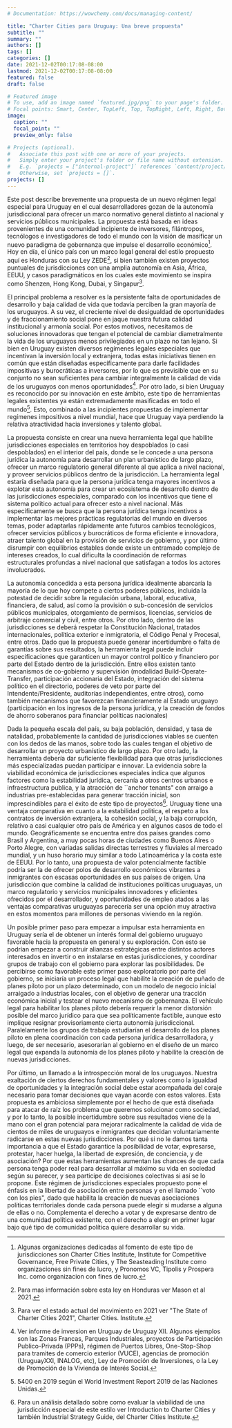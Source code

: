 ```yaml
---
# Documentation: https://wowchemy.com/docs/managing-content/

title: "Charter Cities para Uruguay: Una breve propuesta"
subtitle: ""
summary: ""
authors: []
tags: []
categories: []
date: 2021-12-02T00:17:08-08:00
lastmod: 2021-12-02T00:17:08-08:00
featured: false
draft: false

# Featured image
# To use, add an image named `featured.jpg/png` to your page's folder.
# Focal points: Smart, Center, TopLeft, Top, TopRight, Left, Right, BottomLeft, Bottom, BottomRight.
image:
  caption: ""
  focal_point: ""
  preview_only: false

# Projects (optional).
#   Associate this post with one or more of your projects.
#   Simply enter your project's folder or file name without extension.
#   E.g. `projects = ["internal-project"]` references `content/project/deep-learning/index.md`.
#   Otherwise, set `projects = []`.
projects: []
---
```


Este post describe brevemente una propuesta de un nuevo régimen legal especial para Uruguay en el cual desarrolladores gozan de la autonomía jurisdiccional para ofrecer un marco normativo general distinto al nacional y servicios públicos municipales. La propuesta está basada en ideas provenientes de una comunidad incipiente de inversores, filántropos, tecnólogos e investigadores de todo el mundo con la visión de masificar un nuevo paradigma de gobernanza que impulse el desarrollo económico[^1]. Hoy en día, el único país con un marco legal general del estilo propuesto aquí es Honduras con su Ley ZEDE[^2], si bien también existen proyectos puntuales de jurisdicciones con una amplia autonomía en Asia, África, EEUU, y casos paradigmáticos en los cuales este movimiento se inspira como Shenzen, Hong Kong, Dubai, y Singapur[^3].  

El principal problema a resolver es la persistente falta de oportunidades de desarrollo y baja calidad de vida que todavía perciben la gran mayoría de los uruguayos. A su vez, el creciente nivel de desigualdad de oportunidades y de fraccionamiento social pone en jaque nuestra futura calidad institucional y armonía social. Por estos motivos, necesitamos de soluciones innovadoras que tengan el potencial de cambiar diametralmente la vida de los uruguayos menos privilegiados en un plazo no tan lejano. Si bien en Uruguay existen diversos regímenes legales especiales que incentivan la inversión local y extranjera, todas estas iniciativas tienen en común que están diseñadas específicamente para darle facilidades impositivas y burocráticas a inversores, por lo que es previsible que en su conjunto no sean suficientes para cambiar integralmente la calidad de vida de los uruguayos con menos oportunidades[^4]. Por otro lado, si bien Uruguay es reconocido por su innovación en este ámbito, este tipo de herramientas legales existentes ya están extremadamente masificadas en todo el mundo[^5]. Esto, combinado a las incipientes propuestas de implementar regímenes impositivos a nivel mundial, hace que Uruguay vaya perdiendo la relativa atractividad hacia inversiones y talento global.

La propuesta consiste en crear una nueva herramienta legal que habilite jurisdicciones especiales en territorios hoy despoblados (o casi despoblados) en el interior del país, donde se le concede a una persona jurídica la autonomía para desarrollar un plan urbanístico de largo plazo, ofrecer un marco regulatorio general diferente al que aplica a nivel nacional, y proveer servicios públicos dentro de la jurisdicción. La herramienta legal estaría diseñada para que la persona jurídica tenga mayores incentivos a explotar esta autonomía para crear un ecosistema de desarrollo dentro de las jurisdicciones especiales, comparado con los incentivos que tiene el sistema político actual para ofrecer esto a nivel nacional. Más específicamente se busca que la persona jurídica tenga incentivos a implementar las mejores prácticas regulatorias del mundo en diversos temas, poder adaptarlas rápidamente ante futuros cambios tecnológicos, ofrecer servicios públicos y burocráticos de forma eficiente e innovadora, atraer talento global en la provisión de servicios de gobierno, y por último disrumpir con equilibrios estables donde existe un entramado complejo de intereses creados, lo cual dificulta la coordinación de reformas estructurales profundas a nivel nacional que satisfagan a todos los actores involucrados.

La autonomía concedida a esta persona jurídica idealmente abarcaría la mayoría de lo que hoy compete a ciertos poderes públicos, incluida la potestad de decidir sobre la regulación urbana, laboral, educativa, financiera, de salud, así como la provisión o sub-concesión de servicios públicos municipales, otorgamiento de permisos, licencias, servicios de arbitraje comercial y civil, entre otros. Por otro lado, dentro de las jurisdicciones se deberá respetar la Constitución Nacional, tratados internacionales, política exterior e inmigratoria, el Código Penal y Procesal, entre otros. Dado que la propuesta puede generar incertidumbre o falta de garantías sobre sus resultados, la herramienta legal puede incluir especificaciones que garanticen un mayor control político y financiero por parte del Estado dentro de la jurisdicción. Entre ellos existen tanto mecanismos de co-gobierno y supervisión (modalidad Build-Operate-Transfer, participación accionaria del Estado, integración del sistema político en el directorio, poderes de veto por parte del Intendente/Presidente, auditorías independientes, entre otros), como también mecanismos que favorezcan financieramente al Estado uruguayo (participación en los ingresos de la persona jurídica, y la creación de fondos de ahorro soberanos para financiar políticas nacionales)

Dada la pequeña escala del país, su baja población, densidad, y tasa de natalidad, probablemente la cantidad de jurisdicciones viables se cuenten con los dedos de las manos, sobre todo las cuales tengan el objetivo de desarrollar un proyecto urbanístico de largo plazo. Por otro lado, la herramienta debería dar suficiente flexibilidad para que otras jurisdicciones más especializadas puedan participar e innovar. La evidencia sobre la viabilidad económica de jurisdicciones especiales indica que algunos factores como la estabilidad jurídica, cercanía a otros centros urbanos e infraestructura publica, y la atracción de ``anchor tenants" con arraigo a industrias pre-establecidas para generar tracción inicial, son imprescindibles para el éxito de este tipo de proyectos[^6]. Uruguay tiene una ventaja comparativa en cuanto a la estabilidad política, el respeto a los contratos de inversión extranjera, la cohesión social, y la baja corrupción, relativo a casi cualquier otro país de América y en algunos casos de todo el mundo. Geográficamente se encuentra entre dos países grandes como Brasil y Argentina, a muy pocas horas de ciudades como Buenos Aires o Porto Alegre, con variadas salidas directas terrestres y fluviales al mercado mundial, y un huso horario muy similar a todo Latinoamérica y la costa este de EEUU. Por lo tanto, una propuesta de valor potencialmente factible podría ser la de ofrecer polos de desarrollo económicos vibrantes a inmigrantes con escasas oportunidades en sus países de origen. Una jurisdicción que combine la calidad de instituciones políticas uruguayas, un marco regulatorio y servicios municipales innovadores y eficientes ofrecidos por el desarrollador, y oportunidades de empleo atados a las ventajas comparativas uruguayas parecería ser una opción muy atractiva en estos momentos para millones de personas viviendo en la región.    

Un posible primer paso para empezar a impulsar esta herramienta en Uruguay sería el de obtener un interés formal del gobierno uruguayo favorable hacia la propuesta en general y su exploración. Con esto se podrían empezar a construir alianzas estratégicas entre distintos actores interesados en invertir o en instalarse en estas jurisdicciones, y coordinar grupos de trabajo con el gobierno para explorar las posibilidades. De percibirse como favorable este primer paso exploratorio por parte del gobierno, se iniciaría un proceso legal que habilite la creación de puñado de planes piloto por un plazo determinado, con un modelo de negocio inicial arraigado a industrias locales, con el objetivo de generar una tracción económica inicial y testear el nuevo mecanismo de gobernanza. El vehículo legal para habilitar los planes piloto debería requerir la menor distorsión posible del marco jurídico para que sea políticamente factible, aunque esto implique resignar provisoriamente cierta autonomía jurisdiccional. Paralelamente los grupos de trabajo estudiarían el desarrollo de los planes piloto en plena coordinación con cada persona jurídica desarrolladora, y luego, de ser necesario, asesorarían al gobierno en el diseño de un marco legal que expanda la autonomía de los planes piloto y habilite la creación de nuevas jurisdicciones.

Por último, un llamado a la introspección moral de los uruguayos.  Nuestra exaltación de ciertos derechos fundamentales y valores como la igualdad de oportunidades y la integración social debe estar acompañada del coraje necesario para tomar decisiones que vayan acorde con estos valores. Esta propuesta es ambiciosa simplemente por el hecho de que está diseñada para atacar de raíz los problema que queremos solucionar como sociedad, y por lo tanto, la posible incertidumbre sobre sus resultados viene de la mano con el gran potencial para mejorar radicalmente la calidad de vida de cientos de miles de uruguayos e inmigrantes que decidan voluntariamente radicarse en estas nuevas jurisdicciones. Por qué si no le damos tanta importancia a que el Estado garantice la posibilidad de votar, expresarse, protestar, hacer huelga, la libertad de expresión, de conciencia, y de asociación? Por que estas herramientas aumentan las chances de que cada persona tenga poder real para desarrollar al máximo su vida en sociedad según su parecer, y sea participe de decisiones colectivas si así se lo propone. Este régimen de jurisdicciones especiales propuesto pone el énfasis en la libertad de asociación entre personas y en el llamado ``voto con los pies", dado que habilita la creación de nuevas asociaciones políticas territoriales donde cada persona puede elegir si mudarse a alguna de ellas o no. Complementa el derecho a votar y de expresarse dentro de una comunidad política existente, con el derecho a elegir en primer lugar bajo qué tipo de comunidad política quiere desarrollar su vida.

[^1]: Algunas organizaciones dedicadas al fomento de este tipo de jurisdicciones son Charter Cities Institute, Institute for Competitive Governance, Free Private Cities, y The Seasteading Institute como organizaciones sin fines de lucro, y Pronomos VC, Tipolis y Prospera Inc. como organizacion con fines de lucro.

[^2]: Para mas información sobre esta ley en Honduras ver Mason et al 2021.

[^3]: Para ver el estado actual del movimiento en 2021 ver "The State of Charter Cities 2021", Charter Cities. Institute.

[^4]: Ver informe de inversion en Uruguay de Uruguay XII. Algunos ejemplos son las Zonas Francas, Parques Industriales, proyectos de Participación Publico-Privada (PPPs), régimen de Puertos Libres, One-Stop-Shop para tramites de comercio exterior (VUCE), agencias de promoción (UruguayXXI, INALOG, etc), Ley de Promoción de Inversiones, o la Ley de Promoción de la Vivienda de Interés Social.

[^5]: 5400 en 2019 según el World Investment Report 2019 de las Naciones Unidas.

[^6]: Para un análisis detallado sobre como evaluar la viabilidad de una jurisdicción especial de este estilo ver Introduction to Charter Cities y también Industrial Strategy Guide, del Charter Cities Institute.
